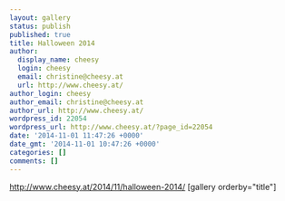 ```yaml
---
layout: gallery
status: publish
published: true
title: Halloween 2014
author:
  display_name: cheesy
  login: cheesy
  email: christine@cheesy.at
  url: http://www.cheesy.at/
author_login: cheesy
author_email: christine@cheesy.at
author_url: http://www.cheesy.at/
wordpress_id: 22054
wordpress_url: http://www.cheesy.at/?page_id=22054
date: '2014-11-01 11:47:26 +0000'
date_gmt: '2014-11-01 10:47:26 +0000'
categories: []
comments: []
---
```

http://www.cheesy.at/2014/11/halloween-2014/
[gallery orderby="title"]
